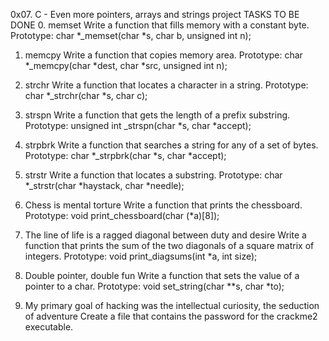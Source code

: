 0x07. C - Even more pointers, arrays and strings project
TASKS TO BE DONE
0. memset
Write a function that fills memory with a constant byte.
Prototype: char *_memset(char *s, char b, unsigned int n);

1. memcpy
Write a function that copies memory area.
Prototype: char *_memcpy(char *dest, char *src, unsigned int n);

2. strchr
Write a function that locates a character in a string.
Prototype: char *_strchr(char *s, char c);

3. strspn
Write a function that gets the length of a prefix substring.
Prototype: unsigned int _strspn(char *s, char *accept);

4. strpbrk
Write a function that searches a string for any of a set of bytes.
Prototype: char *_strpbrk(char *s, char *accept);

5. strstr
Write a function that locates a substring.
Prototype: char *_strstr(char *haystack, char *needle);

6. Chess is mental torture
Write a function that prints the chessboard.
Prototype: void print_chessboard(char (*a)[8]);

7. The line of life is a ragged diagonal between duty and desire
Write a function that prints the sum of the two diagonals of a square matrix of integers.
Prototype: void print_diagsums(int *a, int size);

8. Double pointer, double fun
Write a function that sets the value of a pointer to a char.
Prototype: void set_string(char **s, char *to);

9. My primary goal of hacking was the intellectual curiosity, the seduction of  adventure
Create a file that contains the password for the crackme2 executable.
